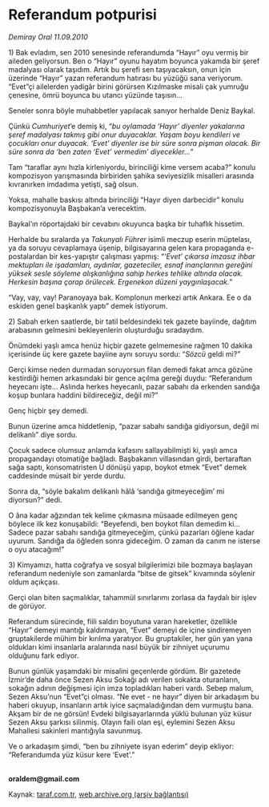 # Referandum potpurisi

*Demiray Oral 11.09.2010*

<div class="yazi"><p>1) Bak evladım, sen 2010 senesinde referandumda “Hayır” oyu vermiş bir aileden geliyorsun. Ben o “Hayır” oyunu hayatım boyunca yakamda bir şeref madalyası olarak taşıdım. Artık bu şerefi sen taşıyacaksın, onun için üzerinde “Hayır” yazan referandum hatırası bu yüzüğü sana veriyorum. “Evet”çi ailelerden yadigâr birini görürsen Kızılmaske misali çak yumruğu çenesine, ömrü boyunca bu utancı yüzünde taşısın...</p>
<p>Seneler sonra böyle muhabbetler yapılacak sanıyor herhalde Deniz Baykal.</p>
<p>Çünkü <i>Cumhuriyet</i>’e demiş ki, “<i>bu oylamada ‘Hayır’ diyenler yakalarına şeref madalyası takmış gibi onur duyacaklar. Yaşam boyu kendileri ve çocukları onur duyacak. ‘Evet’ diyenler ise bir süre sonra pişman olacak. Bir süre sonra da ‘ben zaten ‘Evet’ vermedim’ diyecekler...</i>”</p>
<p>Tam “taraflar aynı hızla kirleniyordu, birinciliği kime versem acaba?” konulu kompozisyon yarışmasında birbiriden şahika seviyesizlik misalleri arasında kıvranırken imdadıma yetişti, sağ olsun. </p>
<p>Yoksa, mahalle baskısı altında birinciliği “Hayır diyen darbecidir” konulu kompozisyonuyla Başbakan’a verecektim.</p>
<p>Baykal’ın röportajdaki bir cevabını okuyunca başka bir tuhaflık hissetim.</p>
<p>Herhalde bu sıralarda ya <i>Takunyalı Führer</i> isimli meczup eserin müptelası, ya da soruyu cevaplamaya üşenip, bilgisayarına gelen kara propaganda e-postalardan bir kes-yapıştır çalışması yapmış: “<i>‘Evet’ çıkarsa imzasız ihbar mektupları ile işadamları, aydınlar, gazeteciler, esnaf inançlarının gereğini yüksek sesle söyleme alışkanlığına sahip herkes tehlike altında olacak. Herkesin başına çorap örülecek. Ergenekon düzeni yaygınlaşacak.</i>”</p>
<p>“Vay, vay, vay! Paranoyaya bak. Komplonun merkezi artık Ankara. Ee o da eskiden genel başkanlık yaptı” demek istiyorum.</p>
<p>2) Sabah erken saatlerde, bir tatil beldesindeki tek gazete bayiinde, dağıtım arabasının gelmesini bekleyenlerin oluşturduğu sıradaydım.</p>
<p>Önümdeki yaşlı amca henüz hiçbir gazete gelmemesine rağmen 10 dakika içerisinde üç kere gazete bayiine aynı soruyu sordu: “<i>Sözcü</i> geldi mi?”</p>
<p>Gerçi kimse neden durmadan soruyorsun filan demedi fakat amca gözüne kestirdiği hemen arkasındaki bir gence açılma gereği duydu: “Referandum heyecanı işte... Aslında herkes heyecanlı, pazar sabahı da erkenden sandığa koşup bunlara haddini bildireceğiz, değil mi?”</p>
<p>Genç hiçbir şey demedi.</p>
<p>Bunun üzerine amca hiddetlenip, “pazar sabahı sandığa gidiyorsun, değil mi delikanlı” diye sordu.</p>
<p>Çocuk sadece olumsuz anlamda kafasını sallayabilmişti ki, yaşlı amca propagandayı otomatiğe bağladı. Başbakanın villasından girdi, bertaraftan sağa saptı, konsomatristen U dönüşü yapıp, boykot etmek “Evet” demek caddesinde müsait bir yerde durdu.</p>
<p>Sonra da, “söyle bakalım delikanlı hâlâ ‘sandığa gitmeyeceğim’ mi diyorsun?” dedi.</p>
<p>O âna kadar ağzından tek kelime çıkmasına müsaade edilmeyen genç böylece ilk kez konuşabildi: “Beyefendi, ben boykot filan demedim ki... Sadece pazar sabahı sandığa gitmeyeceğim, çünkü pazarları öğlene kadar uyurum. Sandığa da öğleden sonra gideceğim. O zaman da canım ne isterse o oyu atacağım!” </p>
<p>3) Kimyamızı, hatta coğrafya ve sosyal bilgilerimizi bile bozmaya başlayan referandum nedeniyle son zamanlarda “bitse de gitsek” kıvamında söylenir oldum açıkçası.</p>
<p>Gerçi olan biten saçmalıklar, tahammül sınırlarımı zorlasa da faydalı bir işlev de görüyor. </p>
<p>Referandum sürecinde, fiili saldırı boyutuna varan hareketler, özellikle “Hayır” demeyi mantığı kaldırmayan, “Evet” demeyi de içine sindiremeyen gruptakilerde mühim bir kırılma yaratıyor. Bu gruptakiler, her gün yan yana oldukları kimi insanlarla aralarında nasıl büyük bir zihniyet uçurumu olduğunu fark ediyor.</p>
<p>Bunun günlük yaşamdaki bir misalini geçenlerde gördüm. Bir gazetede İzmir’de daha önce Sezen Aksu Sokağı adı verilen sokakta oturanların, sokağın adının değişmesi için imza topladıkları haberi vardı. Sebep malum, Sezen Aksu’nun “Evet”çi olması. “Ne evet - ne hayır” diyen bir arkadaşım bu haberi okuyup, insanların artık iyice saçmaladığından dem vurmuştu bana. Akşam bir de ne görsün! Evdeki bilgisayarlarında yüklü bulunan yüz küsur Sezen Aksu şarkısı silinmiş. Olayın faili olan eşi, eylemini Sezen Aksu Mahallesi sakinleri mantığıyla savunmuş. </p>
<p>Ve o arkadaşım şimdi, “ben bu zihniyete isyan ederim” deyip ekliyor: “Referandumda yüz küsur kere ‘Evet’.”</p>
<p><b><br/>oraldem@gmail.com</b></p></div>

Kaynak: [taraf.com.tr](http://www.taraf.com.tr:80/demiray-oral/makale-referandum-potpurisi.htm), [web.archive.org (arşiv bağlantısı)](http://web.archive.org/web/20100913050124/http://www.taraf.com.tr:80/demiray-oral/makale-referandum-potpurisi.htm)

